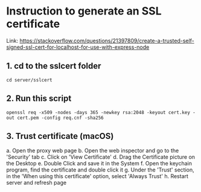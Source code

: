 # Instruction to generate an SSL certificate

Link: https://stackoverflow.com/questions/21397809/create-a-trusted-self-signed-ssl-cert-for-localhost-for-use-with-express-node

## 1. cd to the sslcert folder
`cd server/sslcert`

## 2. Run this script
`openssl req -x509 -nodes -days 365 -newkey rsa:2048 -keyout cert.key -out cert.pem -config req.cnf -sha256`

## 3. Trust certificate (macOS)
  a. Open the proxy web page
  b. Open the web inspector and go to the 'Security' tab
  c. Click on 'View Certificate'
  d. Drag the Certificate picture on the Desktop
  e. Double Click and save it in the System
  f. Open the keychain program, find the certificate and double click it
  g. Under the 'Trust' section, in the 'When using this certificate' option, select 'Always Trust'
  h. Restart server and refresh page
